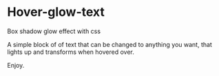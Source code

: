 # Hover-glow-text
Box shadow glow effect with css

A simple block of of text that can be changed to anything you want, 
that lights up and transforms when hovered over.

Enjoy.
